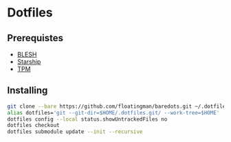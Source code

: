 # Dotfiles

## Prerequistes

- [BLESH](https://github.com/akinomyoga/ble.sh)
- [Starship](https://starship.rs)
- [TPM](https://github.com/tmux-plugins/tpm)

## Installing

```bash
git clone --bare https://github.com/floatingman/baredots.git ~/.dotfiles.git
alias dotfiles='git --git-dir=$HOME/.dotfiles.git/ --work-tree=$HOME'
dotfiles config --local status.showUntrackedFiles no
dotfiles checkout
dotfiles submodule update --init --recursive
```
